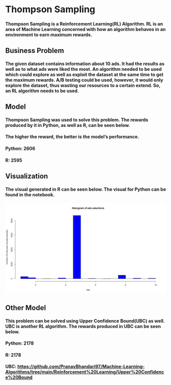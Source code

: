 # Thompson Sampling
#### Thompson Sampling is a Reinforcement Learning(RL) Algorithm. RL is an area of Machine Learning concerned with how an algorithm behaves in an environment to earn maximum rewards.

## Business Problem
#### The given dataset contains information about 10 ads. It had the results as well as to what ads were liked the most. An algorithm needed to be used which could explore as well as exploit the dataset at the same time to get the maximum rewards. A/B testing could be used, however, it would only explore the dataset, thus wasting our resources to a certain extend. So, an RL algorithm needs to be used.

## Model
#### Thompson Sampling was used to solve this problem. The rewards produced by it in Python, as well as R, can be seen below.
#### The higher the reward, the better is the model’s performance.
#### Python: 2606
#### R: 2595

## Visualization
#### The visual generated in R can be seen below. The visual for Python can be found in the notebook.
![](ThompsonSampling.jpeg)

## Other Model
#### This problem can be solved using Upper Confidence Bound(UBC) as well. UBC is another RL algorithm. The rewards produced in UBC can be seen below.
#### Python: 2178
#### R: 2178
#### UBC: https://github.com/PranavBhandari97/Machine-Learning-Algorithms/tree/main/Reinforcement%20Learning/Upper%20Confidence%20Bound

